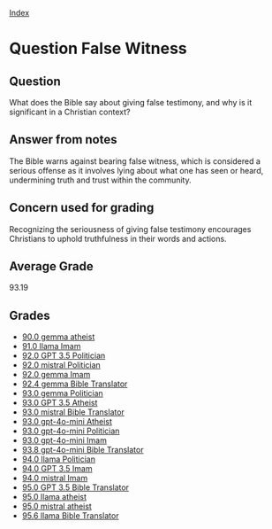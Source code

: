 
[Index](../../index.md)
# Question False Witness
## Question
What does the Bible say about giving false testimony, and why is it significant in a Christian context?

## Answer from notes
The Bible warns against bearing false witness, which is considered a serious offense as it involves lying about what one has seen or heard, undermining truth and trust within the community.

## Concern used for grading
Recognizing the seriousness of giving false testimony encourages Christians to uphold truthfulness in their words and actions.

## Average Grade
93.19

## Grades
 * [90.0 gemma atheist](../answers/gemma_atheist/False_Witness.md)
 * [91.0 llama Imam](../answers/llama_Imam/False_Witness.md)
 * [92.0 GPT 3.5 Politician](../answers/GPT_3.5_Politician/False_Witness.md)
 * [92.0 mistral Politician](../answers/mistral_Politician/False_Witness.md)
 * [92.0 gemma Imam](../answers/gemma_Imam/False_Witness.md)
 * [92.4 gemma Bible Translator](../answers/gemma_Bible_Translator/False_Witness.md)
 * [93.0 gemma Politician](../answers/gemma_Politician/False_Witness.md)
 * [93.0 GPT 3.5 Atheist](../answers/GPT_3.5_Atheist/False_Witness.md)
 * [93.0 mistral Bible Translator](../answers/mistral_Bible_Translator/False_Witness.md)
 * [93.0 gpt-4o-mini Atheist](../answers/gpt-4o-mini_Atheist/False_Witness.md)
 * [93.0 gpt-4o-mini Politician](../answers/gpt-4o-mini_Politician/False_Witness.md)
 * [93.0 gpt-4o-mini Imam](../answers/gpt-4o-mini_Imam/False_Witness.md)
 * [93.8 gpt-4o-mini Bible Translator](../answers/gpt-4o-mini_Bible_Translator/False_Witness.md)
 * [94.0 llama Politician](../answers/llama_Politician/False_Witness.md)
 * [94.0 GPT 3.5 Imam](../answers/GPT_3.5_Imam/False_Witness.md)
 * [94.0 mistral Imam](../answers/mistral_Imam/False_Witness.md)
 * [95.0 GPT 3.5 Bible Translator](../answers/GPT_3.5_Bible_Translator/False_Witness.md)
 * [95.0 llama atheist](../answers/llama_atheist/False_Witness.md)
 * [95.0 mistral atheist](../answers/mistral_atheist/False_Witness.md)
 * [95.6 llama Bible Translator](../answers/llama_Bible_Translator/False_Witness.md)
